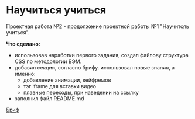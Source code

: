 # Научиться учиться
Проектная работа №2 - продолжение проектной работы №1 "Научитсяь учиться".

**Что сделано:**
* использовав наработки первого задания, создал файлову структура CSS по методологии БЭМ.
* добавил секции, согласно брифу. использовал новые знания, а именно: 
  * добавление анимации, кейфремов
  * тэг iframe для вставки видео
  * плавные переходы, при наведении на ссылку
* заполнил файл README.md

[Бриф](https://code.s3.yandex.net/web-developer/project-1/sprint-2-brief.pdf)
